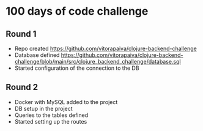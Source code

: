 # 100 days of code challenge

## Round 1
* Repo created https://github.com/vitorapaiva/clojure-backend-challenge
* Database defined https://github.com/vitorapaiva/clojure-backend-challenge/blob/main/src/clojure_backend_challenge/database.sql
* Started configuration of the connection to the DB

## Round 2
* Docker with MySQL added to the project
* DB setup in the project
* Queries to the tables defined
* Started setting up the routes
